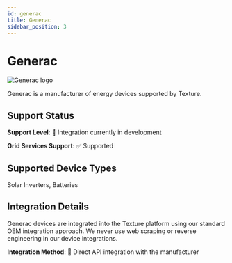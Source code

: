 ```yaml
---
id: generac
title: Generac
sidebar_position: 3
---
```


# Generac

<div style={{ textAlign: 'center', margin: '20px 0' }}>
  <img 
    src="https://device.cms.texture.energy/logo/Generac%20Vector%20Icon.svg" 
    alt="Generac logo" 
    style={{ maxWidth: '200px', maxHeight: '150px' }}
  />
</div>

Generac is a manufacturer of energy devices supported by Texture.



## Support Status

**Support Level**: 🔨 Integration currently in development

**Grid Services Support**: ✅ Supported

## Supported Device Types

Solar Inverters, Batteries

## Integration Details

Generac devices are integrated into the Texture platform using our standard OEM integration approach. We never use web scraping or reverse engineering in our device integrations.

**Integration Method**: 🔌 Direct API integration with the manufacturer



